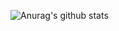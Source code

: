 

![Anurag's github stats](https://github-readme-stats.vercel.app/api?username=JYeongUk&show_icons=true&theme=onedark)


<!--
![Anurag's GitHub stats](https://github-readme-stats.vercel.app/api?username=JYeongUk&show_icons=true&theme=tokyonight)

[![Top Langs](https://github-readme-stats.vercel.app/api/top-langs/?username=JYeongUk&layout=compact&theme=tokyonight)](https://github.com/JYeongUk)
**JYeongUk/JYeongUk** is a ✨ _special_ ✨ repository because its `README.md` (this file) appears on your GitHub profile.

Here are some ideas to get you started:

- 🔭 I’m currently working on ...
- 🌱 I’m currently learning ...
- 👯 I’m looking to collaborate on ...
- 🤔 I’m looking for help with ...
- 💬 Ask me about ...
- 📫 How to reach me: ...
- 😄 Pronouns: ...
- ⚡ Fun fact: ...
-->

